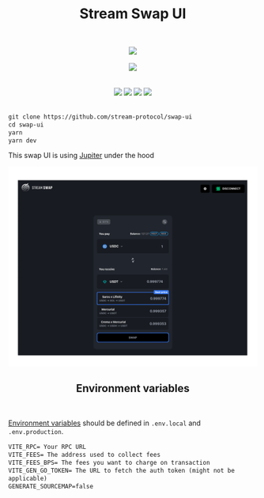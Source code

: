 <h1 align="center">Stream Swap UI</h1>
<br />
<p align="center">
<img width="250" src="https://imgur.com/vGRVFMJ">
</p>
<p align="center">
<a href="https://twitter.com/stream_protocol">
<img src="https://img.shields.io/twitter/url?label=Stream&style=social&url=https%3A%2F%2Ftwitter.com%2FStream">
</a>
</p>

<br />

<div align="center">
<img src="https://img.shields.io/badge/TypeScript-007ACC?style=for-the-badge&logo=typescript&logoColor=white" />
<img src="https://img.shields.io/badge/React-20232A?style=for-the-badge&logo=react&logoColor=61DAFB" />
<img src="https://img.shields.io/badge/Tailwind_CSS-38B2AC?style=for-the-badge&logo=tailwind-css&logoColor=white" />
<img src="https://img.shields.io/badge/Vite-B73BFE?style=for-the-badge&logo=vite&logoColor=FFD62E" />
</div>

<br />

```
git clone https://github.com/stream-protocol/swap-ui
cd swap-ui
yarn
yarn dev
```

This swap UI is using [Jupiter](https://docs.jup.ag/how-does-jupiter-work) under the hood

<img src="assets/ui.png" />

<br />
<h2 align="center">Environment variables</h2>
<br />

[Environment variables](https://vitejs.dev/guide/env-and-mode.html) should be defined in `.env.local` and `.env.production`.

```
VITE_RPC= Your RPC URL
VITE_FEES= The address used to collect fees
VITE_FEES_BPS= The fees you want to charge on transaction
VITE_GEN_GO_TOKEN= The URL to fetch the auth token (might not be applicable)
GENERATE_SOURCEMAP=false
```
